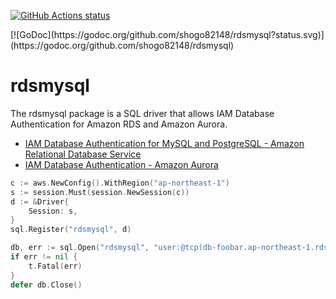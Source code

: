 <p align="left">
  <a href="https://github.com/shogo82148/rdsmysql"><img alt="GitHub Actions status" src="https://github.com/shogo82148/rdsmysql/workflows/Test/badge.svg"></a>
</p>
[![GoDoc](https://godoc.org/github.com/shogo82148/rdsmysql?status.svg)](https://godoc.org/github.com/shogo82148/rdsmysql)

# rdsmysql

The rdsmysql package is a SQL driver that allows IAM Database Authentication for Amazon RDS and Amazon Aurora.

- [IAM Database Authentication for MySQL and PostgreSQL - Amazon Relational Database Service](https://docs.aws.amazon.com/AmazonRDS/latest/UserGuide/UsingWithRDS.IAMDBAuth.html)
- [IAM Database Authentication - Amazon Aurora](https://docs.aws.amazon.com/AmazonRDS/latest/AuroraUserGuide/UsingWithRDS.IAMDBAuth.html)

``` go
c := aws.NewConfig().WithRegion("ap-northeast-1")
s := session.Must(session.NewSession(c))
d := &Driver{
    Session: s,
}
sql.Register("rdsmysql", d)

db, err := sql.Open("rdsmysql", "user:@tcp(db-foobar.ap-northeast-1.rds.amazonaws.com:3306)/")
if err != nil {
    t.Fatal(err)
}
defer db.Close()
```